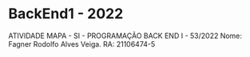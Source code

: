 # BackEnd1 - 2022
ATIVIDADE MAPA - SI - PROGRAMAÇÃO BACK END I - 53/2022
Nome: Fagner Rodolfo Alves Veiga.		RA: 21106474-5
